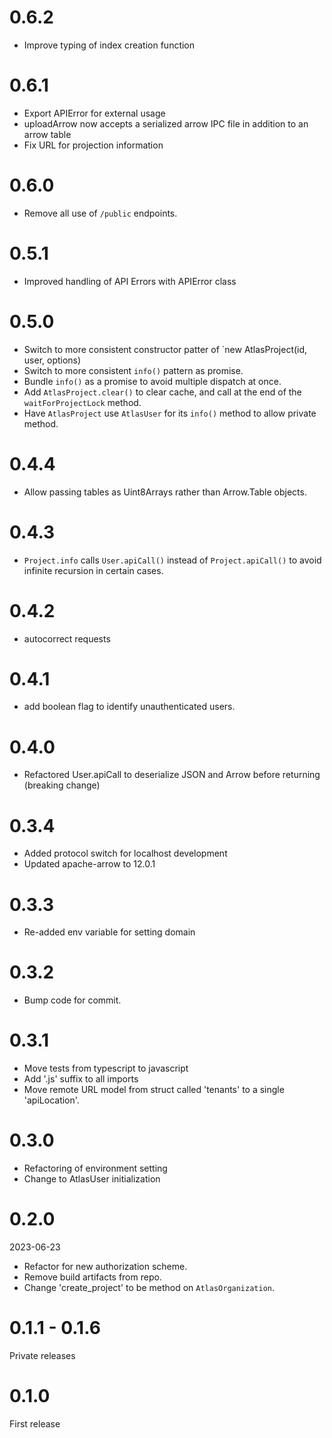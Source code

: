 # 0.6.2

- Improve typing of index creation function

# 0.6.1

- Export APIError for external usage
- uploadArrow now accepts a serialized arrow IPC file in addition to an arrow table
- Fix URL for projection information

# 0.6.0

- Remove all use of `/public` endpoints.

# 0.5.1

- Improved handling of API Errors with APIError class

# 0.5.0

- Switch to more consistent constructor patter of `new AtlasProject(id, user, options)
- Switch to more consistent `info()` pattern as promise.
- Bundle `info()` as a promise to avoid multiple dispatch at once.
- Add `AtlasProject.clear()` to clear cache, and call at the end of the `waitForProjectLock` method.
- Have `AtlasProject` use `AtlasUser` for its `info()` method to allow private method.

# 0.4.4

- Allow passing tables as Uint8Arrays rather than Arrow.Table objects.

# 0.4.3

- `Project.info` calls `User.apiCall()` instead of `Project.apiCall()` to avoid infinite recursion in certain cases.

# 0.4.2

- autocorrect requests

# 0.4.1

- add boolean flag to identify unauthenticated users.

# 0.4.0

- Refactored User.apiCall to deserialize JSON and Arrow before returning (breaking change)

# 0.3.4

- Added protocol switch for localhost development
- Updated apache-arrow to 12.0.1

# 0.3.3

- Re-added env variable for setting domain

# 0.3.2

- Bump code for commit.

# 0.3.1

- Move tests from typescript to javascript
- Add '.js' suffix to all imports
- Move remote URL model from struct called 'tenants' to a single 'apiLocation'.

# 0.3.0

- Refactoring of environment setting
- Change to AtlasUser initialization

# 0.2.0

2023-06-23

- Refactor for new authorization scheme.
- Remove build artifacts from repo.
- Change 'create_project' to be method on `AtlasOrganization`.

# 0.1.1 - 0.1.6

Private releases

# 0.1.0

First release
